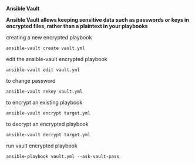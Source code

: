 **Ansible Vault**

**Ansible Vault allows keeping sensitive data such as passwords or keys in encrypted files, rather than a plaintext in your playbooks**

creating a new encrypted playbook
<pre><code>ansible-vault create vault.yml</code></pre>

edit the ansible-vault encrypted playbook
<pre><code>ansible-vault edit vault.yml</code></pre>

to change password
<pre><code>ansible-vault rekey vault.yml</code></pre>

to encrypt an existing playbook
<pre><code>ansible-vault encrypt target.yml</code></pre>

to decrypt an encrypted playbook
<pre><code>ansible-vault decrypt target.yml</code></pre>

run vault encrypted playbook 
<pre><code>ansible-playbook vault.yml --ask-vault-pass</code></pre>

